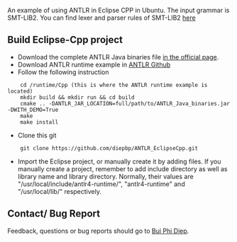 An example of using ANTLR in Eclipse CPP in Ubuntu.
The input grammar is SMT-LIB2. You can find lexer and parser rules of SMT-LIB2 [here](http://smt-front-end.readthedocs.io/en/latest/smtv2.html)

Build Eclipse-Cpp project
---------------------------------
- Download the complete ANTLR Java binaries file [in the official page](http://www.antlr.org/download.html).
- Download ANTLR runtime example in [ANTLR Github](https://github.com/antlr/antlr4/tree/master/runtime/Cpp)
- Follow the following instruction
```
    cd /runtime/Cpp (this is where the ANTLR runtime example is located)
    mkdir build && mkdir run && cd build
    cmake .. -DANTLR_JAR_LOCATION=full/path/to/ANTLR_Java_binaries.jar -DWITH_DEMO=True
    make
    make install
```

- Clone this git
```
	git clone https://github.com/diepbp/ANTLR_EclipseCpp.git
```	

- Import the Eclipse project, or manually create it by adding files. If you manually create a project, remember to add include directory as well as library name and library directory. Normally, their values are "/usr/local/include/antlr4-runtime/", "antlr4-runtime" and "/usr/local/lib/" respectively.

Contact/ Bug Report
---------------------------------
Feedback, questions or bug reports should go to [Bui Phi Diep](bui.phi-diep@it.uu.se).